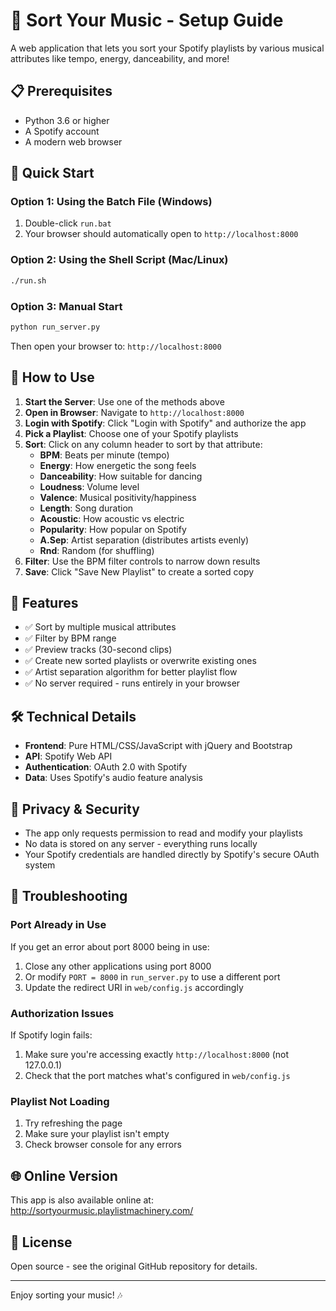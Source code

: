 # 🎵 Sort Your Music - Setup Guide

A web application that lets you sort your Spotify playlists by various musical attributes like tempo, energy, danceability, and more!

## 📋 Prerequisites

- Python 3.6 or higher
- A Spotify account
- A modern web browser

## 🚀 Quick Start

### Option 1: Using the Batch File (Windows)

1. Double-click `run.bat`
2. Your browser should automatically open to `http://localhost:8000`

### Option 2: Using the Shell Script (Mac/Linux)

```bash
./run.sh
```

### Option 3: Manual Start

```bash
python run_server.py
```

Then open your browser to: `http://localhost:8000`

## 🎯 How to Use

1. **Start the Server**: Use one of the methods above
2. **Open in Browser**: Navigate to `http://localhost:8000`
3. **Login with Spotify**: Click "Login with Spotify" and authorize the app
4. **Pick a Playlist**: Choose one of your Spotify playlists
5. **Sort**: Click on any column header to sort by that attribute:
   - **BPM**: Beats per minute (tempo)
   - **Energy**: How energetic the song feels
   - **Danceability**: How suitable for dancing
   - **Loudness**: Volume level
   - **Valence**: Musical positivity/happiness
   - **Length**: Song duration
   - **Acoustic**: How acoustic vs electric
   - **Popularity**: How popular on Spotify
   - **A.Sep**: Artist separation (distributes artists evenly)
   - **Rnd**: Random (for shuffling)
6. **Filter**: Use the BPM filter controls to narrow down results
7. **Save**: Click "Save New Playlist" to create a sorted copy

## 🔧 Features

- ✅ Sort by multiple musical attributes
- ✅ Filter by BPM range
- ✅ Preview tracks (30-second clips)
- ✅ Create new sorted playlists or overwrite existing ones
- ✅ Artist separation algorithm for better playlist flow
- ✅ No server required - runs entirely in your browser

## 🛠️ Technical Details

- **Frontend**: Pure HTML/CSS/JavaScript with jQuery and Bootstrap
- **API**: Spotify Web API
- **Authentication**: OAuth 2.0 with Spotify
- **Data**: Uses Spotify's audio feature analysis

## 🔐 Privacy & Security

- The app only requests permission to read and modify your playlists
- No data is stored on any server - everything runs locally
- Your Spotify credentials are handled directly by Spotify's secure OAuth system

## 🐛 Troubleshooting

### Port Already in Use

If you get an error about port 8000 being in use:

1. Close any other applications using port 8000
2. Or modify `PORT = 8000` in `run_server.py` to use a different port
3. Update the redirect URI in `web/config.js` accordingly

### Authorization Issues

If Spotify login fails:

1. Make sure you're accessing exactly `http://localhost:8000` (not 127.0.0.1)
2. Check that the port matches what's configured in `web/config.js`

### Playlist Not Loading

1. Try refreshing the page
2. Make sure your playlist isn't empty
3. Check browser console for any errors

## 🌐 Online Version

This app is also available online at: http://sortyourmusic.playlistmachinery.com/

## 📄 License

Open source - see the original GitHub repository for details.

---

Enjoy sorting your music! 🎶
